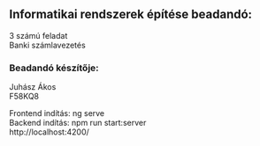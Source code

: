 ## Informatikai rendszerek építése beadandó:<br />
3 számú feladat<br />
Banki számlavezetés<br />


### Beadandó készítője:<br />
Juhász Ákos<br />
F58KQ8<br />


Frontend indítás: ng serve<br />
Backend indítás: npm run start:server<br />
http://localhost:4200/
